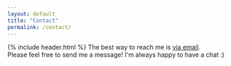 ```yaml
---
layout: default
title: "Contact"
permalink: /contact/
---
```

{% include header.html %}
The best way to reach me is <a href="mailto:jonatan##langlet::io" onmouseover="this.href=this.href.replace('::','.');this.href=this.href.replace('##','@')">via email</a>.  
Please feel free to send me a message! I'm always happy to have a chat :)
